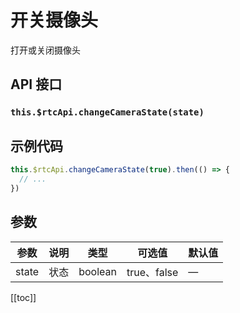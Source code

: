 # 开关摄像头 <BadgeTip text="异步接口" type="green"></BadgeTip>

打开或关闭摄像头

## API 接口

### `this.$rtcApi.changeCameraState(state)`

## 示例代码

```js
this.$rtcApi.changeCameraState(true).then(() => {
  // ...
})
```

## 参数

| 参数  | 说明 | 类型    | 可选值      | 默认值 |
| ----- | ---- | ------- | ----------- | ------ |
| state | 状态 | boolean | true、false | —      |

[[toc]]
